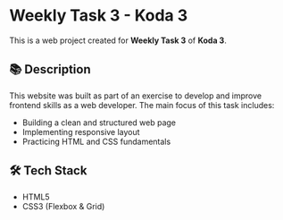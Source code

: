 # Weekly Task 3 - Koda 3

This is a web project created for **Weekly Task 3** of **Koda 3**.

## 📚 Description

This website was built as part of an exercise to develop and improve frontend skills as a web developer. The main focus of this task includes:

- Building a clean and structured web page
- Implementing responsive layout
- Practicing HTML and CSS fundamentals

## 🛠️ Tech Stack

- HTML5
- CSS3 (Flexbox & Grid)
